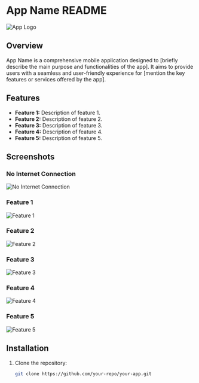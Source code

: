 # App Name README

![App Logo](path-to-your-logo)

## Overview

App Name is a comprehensive mobile application designed to [briefly describe the main purpose and functionalities of the app]. It aims to provide users with a seamless and user-friendly experience for [mention the key features or services offered by the app].

## Features

- **Feature 1:** Description of feature 1.
- **Feature 2:** Description of feature 2.
- **Feature 3:** Description of feature 3.
- **Feature 4:** Description of feature 4.
- **Feature 5:** Description of feature 5.

## Screenshots

### No Internet Connection
![No Internet Connection](https://image-cg99.vercel.app/All-in-one-app-image/No-Internet-connection.jpg)

### Feature 1
![Feature 1](path-to-your-image-1)

### Feature 2
![Feature 2](path-to-your-image-2)

### Feature 3
![Feature 3](path-to-your-image-3)

### Feature 4
![Feature 4](path-to-your-image-4)

### Feature 5
![Feature 5](path-to-your-image-5)

## Installation

1. Clone the repository:
   ```bash
   git clone https://github.com/your-repo/your-app.git

